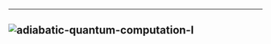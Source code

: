 ------------
![adiabatic-quantum-computation-l](https://image1.slideserve.com/1588773/adiabatic-quantum-computation-l.jpg)
-------------
![]()
----------
![]()
----------
![]()
----------
![]()
----------
![]()
----------
![]()
----------
![]()
----------
![]()
----------
![]()
----------
![]()
----------
![]()
----------
![]()
----------
![]()
----------
![]()
----------
